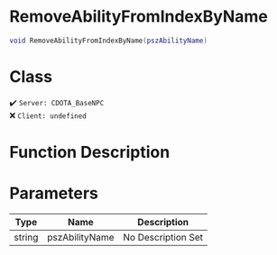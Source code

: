 # RemoveAbilityFromIndexByName
```lua
void RemoveAbilityFromIndexByName(pszAbilityName)
```
# Class
✔️ `Server: CDOTA_BaseNPC`  
❌ `Client: undefined`  

# Function Description

# Parameters
Type|Name|Description
--|--|--
string|pszAbilityName|No Description Set

